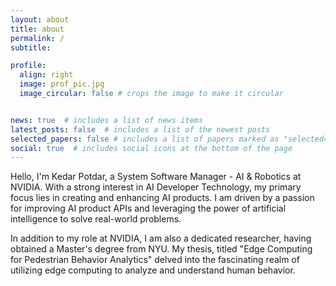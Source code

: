```yaml
---
layout: about
title: about
permalink: /
subtitle: 

profile:
  align: right
  image: prof_pic.jpg
  image_circular: false # crops the image to make it circular


news: true  # includes a list of news items
latest_posts: false  # includes a list of the newest posts
selected_papers: false # includes a list of papers marked as "selected={true}"
social: true  # includes social icons at the bottom of the page
---
```


Hello, I'm Kedar Potdar, a System Software Manager - AI & Robotics at NVIDIA. With a strong interest in AI Developer Technology, my primary focus lies in creating and enhancing AI products. I am driven by a passion for improving AI product APIs and leveraging the power of artificial intelligence to solve real-world problems.

In addition to my role at NVIDIA, I am also a dedicated researcher, having obtained a Master's degree from NYU. My thesis, titled "Edge Computing for Pedestrian Behavior Analytics" delved into the fascinating realm of utilizing edge computing to analyze and understand human behavior. 
